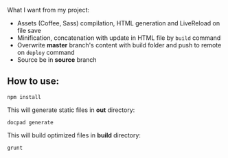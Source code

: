 What I want from my project:

- Assets (Coffee, Sass) compilation, HTML generation and LiveReload on file save
- Minification, concatenation with update in HTML file by `build` command
- Overwrite **master** branch's content with build folder and push to remote on
  `deploy` command
- Source be in **source** branch

How to use:
-----------

`npm install`

This will generate static files in **out** directory:

`docpad generate`

This will build optimized files in **build** directory:

`grunt`
